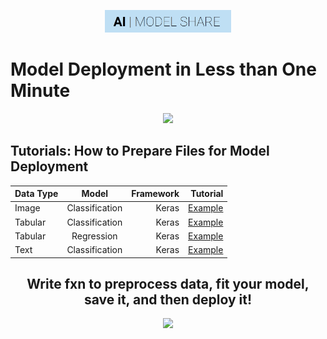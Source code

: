 <p align="center"><img width="40%" src="https://github.com/AIModelShare/aimodelshare/blob/master/docs/aimodshare_banner.jpg" /></p>

# Model Deployment in Less than One Minute
<p align="center"><img width="60%" src="https://aimodelsharecontent.s3.amazonaws.com/ModelDeploymentDiagram.jpeg" /></p>

## Tutorials: How to Prepare Files for Model Deployment
| Data Type   | Model           | Framework|Tutorial |
| ----------- |:---------------:| --------:| --------:|
| Image       | Classification  | Keras    |[Example](https://github.com/AIModelShare/aimodelshare/blob/master/tutorials/notebooks/image_classification.ipynb)        |
| Tabular     | Classification  | Keras    |[Example](https://github.com/AIModelShare/aimodelshare/blob/master/tutorials/notebooks/tabular_data_classification.ipynb) |
| Tabular     | Regression      | Keras    |[Example](https://github.com/AIModelShare/aimodelshare/blob/master/tutorials/notebooks/tabular_data_regression.ipynb)     |
| Text        | Classification  | Keras    |[Example](https://github.com/AIModelShare/aimodelshare/blob/master/tutorials/notebooks/text_data_classification.ipynb)    |
<h2 align="center">Write fxn to preprocess data, fit your model, save it, and then deploy it!</h2>
<p align="center"><img width="60%" src="https://aimodelsharecontent.s3.amazonaws.com/ModelandPreprocessorObjectPreparation.jpeg" /></p>
